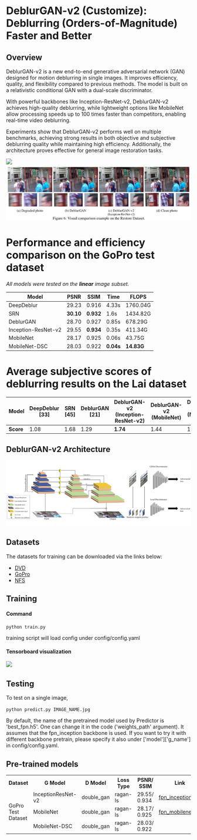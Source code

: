 # DeblurGAN-v2 (Customize): Deblurring (Orders-of-Magnitude) Faster and Better


## Overview

DeblurGAN-v2 is a new end-to-end generative adversarial network (GAN) designed for motion deblurring in single images. It improves efficiency, quality, and flexibility compared to previous methods. The model is built on a relativistic conditional GAN with a dual-scale discriminator.

With powerful backbones like Inception-ResNet-v2, DeblurGAN-v2 achieves high-quality deblurring, while lightweight options like MobileNet allow processing speeds up to 100 times faster than competitors, enabling real-time video deblurring.

Experiments show that DeblurGAN-v2 performs well on multiple benchmarks, achieving strong results in both objective and subjective deblurring quality while maintaining high efficiency. Additionally, the architecture proves effective for general image restoration tasks.

<!---We also study the effect of DeblurGAN-v2 on the task of general image restoration - enhancement of images degraded 
jointly by noise, blur, compression, etc. The picture below shows the visual quality superiority of DeblurGAN-v2 with 
Inception-ResNet-v2 backbone over DeblurGAN. It is drawn from our new synthesized Restore Dataset 
(refer to Datasets subsection below).-->

![](./doc_images/kohler_visual.png)
![](./doc_images/restore_visual.png)

# Performance and efficiency comparison on the GoPro test dataset  
_All models were tested on the **linear** image subset._

| Model                | PSNR  | SSIM  | Time   | FLOPS      |
|----------------------|-------|-------|--------|------------|
| DeepDeblur          | 29.23 | 0.916 | 4.33s  | 1760.04G   |
| SRN                 | **30.10** | **0.932** | 1.6s   | 1434.82G   |
| DeblurGAN           | 28.70 | 0.927 | 0.85s  | 678.29G    |
| Inception-ResNet-v2 | 29.55 | **0.934** | 0.35s  | 411.34G    |
| MobileNet           | 28.17 | 0.925 | 0.06s  | 43.75G     |
| MobileNet-DSC       | 28.03 | 0.922 | **0.04s**  | **14.83G**  |

# Average subjective scores of deblurring results on the Lai dataset  

| Model                                      | DeepDeblur [33] | SRN [45] | DeblurGAN [21] | DeblurGAN-v2 (Inception-ResNet-v2) | DeblurGAN-v2 (MobileNet) | DeblurGAN-v2 (MobileNet-DSC) |
|--------------------------------------------|-----------------|----------|---------------|----------------------------------|--------------------------|------------------------------|
| **Score**                                  | 1.08            | 1.68     | 1.29          | **1.74**                         | 1.44                     | 1.32                         |

<!---![](./doc_images/dvd_table.png)-->
<!---![](./doc_images/kohler_table.png)-->

## DeblurGAN-v2 Architecture

![](./doc_images/pipeline.jpg)

<!---Our architecture consists of an FPN backbone from which we take five final feature maps of different scales as the 
output. Those features are later up-sampled to the same 1/4 input size and concatenated into one tensor which contains 
the semantic information on different levels. We additionally add two upsampling and convolutional layers at the end of 
the network to restore the original image size  and reduce artifacts. We also introduce a direct skip connection from 
the input to the output, so that the learning focuses on the residue. The input images are normalized to \[-1, 1\].
 e also use a **tanh** activation layer to keep the output in the same range.-->

<!---The new FPN-embeded architecture is agnostic to the choice of feature extractor backbones. With this plug-and-play 
property, we are entitled with the flexibility to navigate through the spectrum of accuracy and efficiency. 
By default, we choose ImageNet-pretrained backbones to convey more semantic-related features.--> 

## Datasets

The datasets for training can be downloaded via the links below:
- [DVD](https://drive.google.com/file/d/1bpj9pCcZR_6-AHb5aNnev5lILQbH8GMZ/view)
- [GoPro](https://drive.google.com/file/d/1KStHiZn5TNm2mo3OLZLjnRvd0vVFCI0W/view)
- [NFS](https://drive.google.com/file/d/1Ut7qbQOrsTZCUJA_mJLptRMipD8sJzjy/view)

## Training

#### Command

```python train.py```

training script will load config under config/config.yaml

#### Tensorboard visualization

![](./doc_images/tensorboard2.png)

## Testing

To test on a single image,

```python predict.py IMAGE_NAME.jpg```

By default, the name of the pretrained model used by Predictor is 'best_fpn.h5'. One can change it in the code ('weights_path' argument). It assumes that the fpn_inception backbone is used. If you want to try it with different backbone pretrain, please specify it also under ['model']['g_name'] in config/config.yaml.

## Pre-trained models

<table align="center">
    <tr>
        <th>Dataset</th>
        <th>G Model</th>
        <th>D Model</th>
        <th>Loss Type</th>
        <th>PSNR/ SSIM</th>
        <th>Link</th>
    </tr>
    <tr>
        <td rowspan="3">GoPro Test Dataset</td>
        <td>InceptionResNet-v2</td>
        <td>double_gan</td>
        <td>ragan-ls</td>
        <td>29.55/ 0.934</td>
        <td><a href="https://drive.google.com/uc?export=view&id=1UXcsRVW-6KF23_TNzxw-xC0SzaMfXOaR">fpn_inception.h5</a></td>
    </tr>
    <tr>
        <td>MobileNet</td>
        <td>double_gan</td>
        <td>ragan-ls</td>
        <td>28.17/ 0.925</td>
        <td><a href="https://drive.google.com/uc?export=view&id=1JhnT4BBeKBBSLqTo6UsJ13HeBXevarrU">fpn_mobilenet.h5</a></td>
    </tr>
    <tr>
        <td>MobileNet-DSC</td>
        <td>double_gan</td>
        <td>ragan-ls</td>
        <td>28.03/ 0.922</td>
        <td><a href=""></a></td>
    </tr>
</table>

